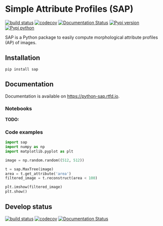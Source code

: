 # Simple Attribute Profiles (SAP)


[![build status](https://github.com/fguiotte/sap/actions/workflows/main.yml/badge.svg?branch=master)](https://github.com/fguiotte/sap/actions/workflows/main.yml)
[![codecov](https://codecov.io/gh/fguiotte/sap/branch/master/graph/badge.svg?token=D8VCLKNAYW)](https://codecov.io/gh/fguiotte/sap)
[![Documentation Status](https://img.shields.io/readthedocs/python-sap/master)](https://python-sap.readthedocs.io/en/master)
[![Pypi version](https://img.shields.io/pypi/v/sap.svg)](https://pypi.org/project/sap/)
[![Pypi python](https://img.shields.io/pypi/pyversions/sap)](https://pypi.org/project/sap/)


SAP is a Python package to easily compute morphological attribute
profiles (AP) of images.

## Installation

```shell
pip install sap
```

## Documentation

Documentation is available on <https://python-sap.rtfd.io>.

### Notebooks

**TODO:**

### Code examples

```python
import sap
import numpy as np
import matplotlib.pyplot as plt

image = np.random.random((512, 512))

t = sap.MaxTree(image)
area = t.get_attribute('area')
filtered_image = t.reconstruct(area < 100)

plt.imshow(filtered_image)
plt.show()
```

## Develop status

[![build status](https://github.com/fguiotte/sap/actions/workflows/main.yml/badge.svg?branch=develop)](https://github.com/fguiotte/sap/actions/workflows/main.yml)
[![codecov](https://codecov.io/gh/fguiotte/sap/branch/develop/graph/badge.svg?token=D8VCLKNAYW)](https://codecov.io/gh/fguiotte/sap)
[![Documentation Status](https://img.shields.io/readthedocs/python-sap/develop)](https://python-sap.readthedocs.io/en/develop)
